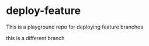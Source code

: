 # deploy-feature
This is a playground repo for deploying feature branches

this is a different branch
